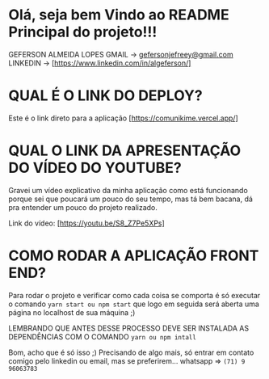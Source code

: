 # Olá, seja bem Vindo ao README Principal do projeto!!!
GEFERSON ALMEIDA LOPES
GMAIL -> gefersonjefreey@gmail.com
LINKEDIN -> [https://www.linkedin.com/in/algeferson/]

# QUAL É O LINK DO DEPLOY?

Este é o link direto para a aplicação [https://comunikime.vercel.app/]

# QUAL O LINK DA APRESENTAÇÃO DO VÍDEO DO YOUTUBE?

Gravei um vídeo explicativo da minha aplicação como está funcionando porque sei que poucará um pouco do seu tempo,
mas tá bem bacana, dá pra entender um pouco do projeto realizado.

Link do vídeo: [https://youtu.be/S8_Z7Pe5XPs]

# COMO RODAR A APLICAÇÃO FRONT END? 

Para rodar o projeto e verificar como cada coisa se comporta é só executar o comando `yarn start ou npm start` que logo em seguida será aberta uma página no localhost de sua máquina ;)

LEMBRANDO QUE ANTES DESSE PROCESSO DEVE SER INSTALADA AS DEPENDÊNCIAS 
COM O COMANDO `yarn ou npm intall`

Bom, acho que é só isso ;)
Precisando de algo mais, só entrar em contato comigo pelo linkedin ou email, mas se preferirem... whatsapp => `(71) 9 96063783`
